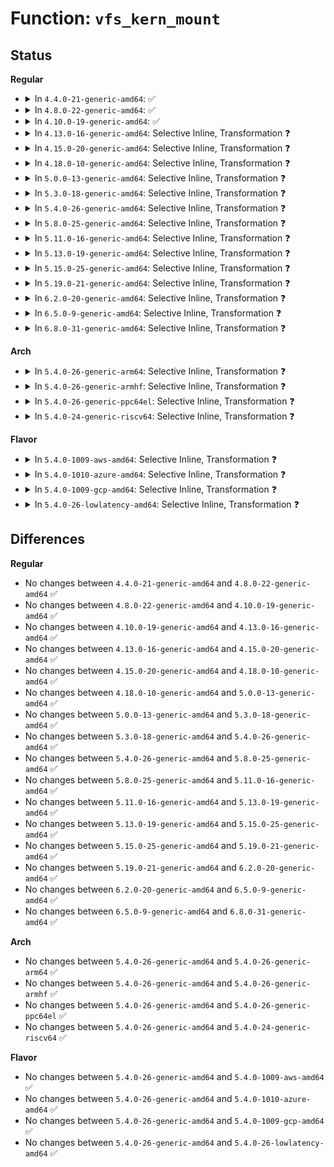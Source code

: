 # Function: <code>vfs_kern_mount</code>

## Status
<b>Regular</b>
<ul>
<li>
<details>
<summary>In <code>4.4.0-21-generic-amd64</code>: ✅</summary>

```c
struct vfsmount * vfs_kern_mount(struct file_system_type * type, int flags, const char * name, void * data)
```

```json
{
  "name": "vfs_kern_mount",
  "collision_type": "Unique Global",
  "inline_type": "No",
  "funcs": [
    {
      "addr": 18446744071581124160,
      "name": "vfs_kern_mount",
      "external": true,
      "loc": "fs/namespace.c:934",
      "file": "fs/namespace.c",
      "inline": "seen, unknown",
      "caller_inline": [],
      "caller_func": [
        "kernel/trace/trace.c:trace_automount",
        "fs/namespace.c:kern_mount_data",
        "fs/namespace.c:mnt_init",
        "fs/namespace.c:do_mount",
        "fs/libfs.c:simple_pin_fs"
      ]
    }
  ],
  "symbols": [
    {
      "addr": 18446744071581124160,
      "name": "vfs_kern_mount",
      "section": ".text",
      "bind": "STB_GLOBAL",
      "size": 270
    }
  ]
}
```
</details>
</li>
<li>
<details>
<summary>In <code>4.8.0-22-generic-amd64</code>: ✅</summary>

```c
struct vfsmount * vfs_kern_mount(struct file_system_type * type, int flags, const char * name, void * data)
```

```json
{
  "name": "vfs_kern_mount",
  "collision_type": "Unique Global",
  "inline_type": "No",
  "funcs": [
    {
      "addr": 18446744071581289936,
      "name": "vfs_kern_mount",
      "external": true,
      "loc": "fs/namespace.c:934",
      "file": "fs/namespace.c",
      "inline": "seen, unknown",
      "caller_inline": [],
      "caller_func": [
        "kernel/trace/trace.c:trace_automount",
        "fs/namespace.c:kern_mount_data",
        "fs/namespace.c:do_mount",
        "fs/namespace.c:mnt_init",
        "fs/libfs.c:simple_pin_fs"
      ]
    }
  ],
  "symbols": [
    {
      "addr": 18446744071581289936,
      "name": "vfs_kern_mount",
      "section": ".text",
      "bind": "STB_GLOBAL",
      "size": 270
    }
  ]
}
```
</details>
</li>
<li>
<details>
<summary>In <code>4.10.0-19-generic-amd64</code>: ✅</summary>

```c
struct vfsmount * vfs_kern_mount(struct file_system_type * type, int flags, const char * name, void * data)
```

```json
{
  "name": "vfs_kern_mount",
  "collision_type": "Unique Global",
  "inline_type": "No",
  "funcs": [
    {
      "addr": 18446744071581369136,
      "name": "vfs_kern_mount",
      "external": true,
      "loc": "fs/namespace.c:962",
      "file": "fs/namespace.c",
      "inline": "seen, unknown",
      "caller_inline": [],
      "caller_func": [
        "fs/namespace.c:kern_mount_data",
        "fs/namespace.c:do_mount",
        "fs/namespace.c:mnt_init",
        "fs/libfs.c:simple_pin_fs"
      ]
    }
  ],
  "symbols": [
    {
      "addr": 18446744071581369136,
      "name": "vfs_kern_mount",
      "section": ".text",
      "bind": "STB_GLOBAL",
      "size": 270
    }
  ]
}
```
</details>
</li>
<li>
<details>
<summary>In <code>4.13.0-16-generic-amd64</code>: Selective Inline, Transformation ❓</summary>

```c
struct vfsmount * vfs_kern_mount(struct file_system_type * type, int flags, const char * name, void * data)
```

```json
{
  "name": "vfs_kern_mount",
  "collision_type": "Unique Global",
  "inline_type": "Selective",
  "funcs": [
    {
      "addr": 18446744071581425093,
      "name": "vfs_kern_mount",
      "external": true,
      "loc": "fs/namespace.c:963",
      "file": "fs/namespace.c",
      "inline": "not declared, inlined",
      "caller_inline": [
        "fs/namespace.c:kern_mount_data",
        "fs/namespace.c:do_mount",
        "fs/namespace.c:mnt_init"
      ],
      "caller_func": [
        "fs/namespace.c:kern_mount_data",
        "fs/namespace.c:do_mount",
        "fs/namespace.c:mnt_init",
        "fs/libfs.c:simple_pin_fs"
      ]
    }
  ],
  "symbols": [
    {
      "addr": 18446744071581424784,
      "name": "vfs_kern_mount.part.20",
      "section": ".text",
      "bind": "STB_LOCAL",
      "size": 263
    },
    {
      "addr": 18446744071581425056,
      "name": "vfs_kern_mount",
      "section": ".text",
      "bind": "STB_GLOBAL",
      "size": 29
    }
  ]
}
```
</details>
</li>
<li>
<details>
<summary>In <code>4.15.0-20-generic-amd64</code>: Selective Inline, Transformation ❓</summary>

```c
struct vfsmount * vfs_kern_mount(struct file_system_type * type, int flags, const char * name, void * data)
```

```json
{
  "name": "vfs_kern_mount",
  "collision_type": "Unique Global",
  "inline_type": "Selective",
  "funcs": [
    {
      "addr": 18446744071581566357,
      "name": "vfs_kern_mount",
      "external": true,
      "loc": "fs/namespace.c:1030",
      "file": "fs/namespace.c",
      "inline": "not declared, inlined",
      "caller_inline": [
        "fs/namespace.c:kern_mount_data",
        "fs/namespace.c:do_mount",
        "fs/namespace.c:mnt_init"
      ],
      "caller_func": [
        "fs/namespace.c:kern_mount_data",
        "fs/namespace.c:do_mount",
        "fs/namespace.c:mnt_init",
        "fs/libfs.c:simple_pin_fs"
      ]
    }
  ],
  "symbols": [
    {
      "addr": 18446744071581565984,
      "name": "vfs_kern_mount.part.23",
      "section": ".text",
      "bind": "STB_LOCAL",
      "size": 263
    },
    {
      "addr": 18446744071581566256,
      "name": "vfs_kern_mount",
      "section": ".text",
      "bind": "STB_GLOBAL",
      "size": 29
    }
  ]
}
```
</details>
</li>
<li>
<details>
<summary>In <code>4.18.0-10-generic-amd64</code>: Selective Inline, Transformation ❓</summary>

```c
struct vfsmount * vfs_kern_mount(struct file_system_type * type, int flags, const char * name, void * data)
```

```json
{
  "name": "vfs_kern_mount",
  "collision_type": "Unique Global",
  "inline_type": "Selective",
  "funcs": [
    {
      "addr": 18446744071581722197,
      "name": "vfs_kern_mount",
      "external": true,
      "loc": "fs/namespace.c:1040",
      "file": "fs/namespace.c",
      "inline": "not declared, inlined",
      "caller_inline": [
        "fs/namespace.c:kern_mount_data",
        "fs/namespace.c:do_mount",
        "fs/namespace.c:mnt_init"
      ],
      "caller_func": [
        "fs/namespace.c:kern_mount_data",
        "fs/namespace.c:do_mount",
        "fs/namespace.c:mnt_init",
        "fs/libfs.c:simple_pin_fs"
      ]
    }
  ],
  "symbols": [
    {
      "addr": 18446744071581721824,
      "name": "vfs_kern_mount.part.36",
      "section": ".text",
      "bind": "STB_LOCAL",
      "size": 263
    },
    {
      "addr": 18446744071581722096,
      "name": "vfs_kern_mount",
      "section": ".text",
      "bind": "STB_GLOBAL",
      "size": 29
    }
  ]
}
```
</details>
</li>
<li>
<details>
<summary>In <code>5.0.0-13-generic-amd64</code>: Selective Inline, Transformation ❓</summary>

```c
struct vfsmount * vfs_kern_mount(struct file_system_type * type, int flags, const char * name, void * data)
```

```json
{
  "name": "vfs_kern_mount",
  "collision_type": "Unique Global",
  "inline_type": "Selective",
  "funcs": [
    {
      "addr": 18446744071581809237,
      "name": "vfs_kern_mount",
      "external": true,
      "loc": "fs/namespace.c:952",
      "file": "fs/namespace.c",
      "inline": "not declared, inlined",
      "caller_inline": [
        "fs/namespace.c:kern_mount_data",
        "fs/namespace.c:do_mount",
        "fs/namespace.c:mnt_init"
      ],
      "caller_func": [
        "fs/namespace.c:kern_mount_data",
        "fs/namespace.c:do_mount",
        "fs/namespace.c:mnt_init",
        "fs/libfs.c:simple_pin_fs"
      ]
    }
  ],
  "symbols": [
    {
      "addr": 18446744071581808864,
      "name": "vfs_kern_mount.part.38",
      "section": ".text",
      "bind": "STB_LOCAL",
      "size": 270
    },
    {
      "addr": 18446744071581809136,
      "name": "vfs_kern_mount",
      "section": ".text",
      "bind": "STB_GLOBAL",
      "size": 29
    }
  ]
}
```
</details>
</li>
<li>
<details>
<summary>In <code>5.3.0-18-generic-amd64</code>: Selective Inline, Transformation ❓</summary>

```c
struct vfsmount * vfs_kern_mount(struct file_system_type * type, int flags, const char * name, void * data)
```

```json
{
  "name": "vfs_kern_mount",
  "collision_type": "Unique Global",
  "inline_type": "Selective",
  "funcs": [
    {
      "addr": 18446744071581928120,
      "name": "vfs_kern_mount",
      "external": true,
      "loc": "fs/namespace.c:979",
      "file": "fs/namespace.c",
      "inline": "not declared, inlined",
      "caller_inline": [
        "fs/namespace.c:kern_mount",
        "fs/namespace.c:mnt_init"
      ],
      "caller_func": [
        "fs/namespace.c:kern_mount",
        "fs/namespace.c:mnt_init",
        "fs/libfs.c:simple_pin_fs"
      ]
    }
  ],
  "symbols": [
    {
      "addr": 18446744071581927872,
      "name": "vfs_kern_mount.part.0",
      "section": ".text",
      "bind": "STB_LOCAL",
      "size": 139
    },
    {
      "addr": 18446744071581928016,
      "name": "vfs_kern_mount",
      "section": ".text",
      "bind": "STB_GLOBAL",
      "size": 29
    }
  ]
}
```
</details>
</li>
<li>
<details>
<summary>In <code>5.4.0-26-generic-amd64</code>: Selective Inline, Transformation ❓</summary>

```c
struct vfsmount * vfs_kern_mount(struct file_system_type * type, int flags, const char * name, void * data)
```

```json
{
  "name": "vfs_kern_mount",
  "collision_type": "Unique Global",
  "inline_type": "Selective",
  "funcs": [
    {
      "addr": 18446744071582000728,
      "name": "vfs_kern_mount",
      "external": true,
      "loc": "fs/namespace.c:979",
      "file": "fs/namespace.c",
      "inline": "not declared, inlined",
      "caller_inline": [
        "fs/namespace.c:kern_mount",
        "fs/namespace.c:mnt_init"
      ],
      "caller_func": [
        "fs/namespace.c:kern_mount",
        "fs/namespace.c:mnt_init",
        "fs/libfs.c:simple_pin_fs",
        "drivers/base/devtmpfs.c:devtmpfs_init"
      ]
    }
  ],
  "symbols": [
    {
      "addr": 18446744071582000480,
      "name": "vfs_kern_mount.part.0",
      "section": ".text",
      "bind": "STB_LOCAL",
      "size": 139
    },
    {
      "addr": 18446744071582000624,
      "name": "vfs_kern_mount",
      "section": ".text",
      "bind": "STB_GLOBAL",
      "size": 29
    }
  ]
}
```
</details>
</li>
<li>
<details>
<summary>In <code>5.8.0-25-generic-amd64</code>: Selective Inline, Transformation ❓</summary>

```c
struct vfsmount * vfs_kern_mount(struct file_system_type * type, int flags, const char * name, void * data)
```

```json
{
  "name": "vfs_kern_mount",
  "collision_type": "Unique Global",
  "inline_type": "Selective",
  "funcs": [
    {
      "addr": 18446744071582235768,
      "name": "vfs_kern_mount",
      "external": true,
      "loc": "fs/namespace.c:995",
      "file": "fs/namespace.c",
      "inline": "not declared, inlined",
      "caller_inline": [
        "fs/namespace.c:kern_mount",
        "fs/namespace.c:init_mount_tree"
      ],
      "caller_func": [
        "fs/namespace.c:kern_mount",
        "fs/namespace.c:init_mount_tree",
        "fs/libfs.c:simple_pin_fs",
        "drivers/base/devtmpfs.c:devtmpfs_init"
      ]
    }
  ],
  "symbols": [
    {
      "addr": 18446744071582235488,
      "name": "vfs_kern_mount.part.0",
      "section": ".text",
      "bind": "STB_LOCAL",
      "size": 171
    },
    {
      "addr": 18446744071582235664,
      "name": "vfs_kern_mount",
      "section": ".text",
      "bind": "STB_GLOBAL",
      "size": 29
    }
  ]
}
```
</details>
</li>
<li>
<details>
<summary>In <code>5.11.0-16-generic-amd64</code>: Selective Inline, Transformation ❓</summary>

```c
struct vfsmount * vfs_kern_mount(struct file_system_type * type, int flags, const char * name, void * data)
```

```json
{
  "name": "vfs_kern_mount",
  "collision_type": "Unique Global",
  "inline_type": "Selective",
  "funcs": [
    {
      "addr": 18446744071582284568,
      "name": "vfs_kern_mount",
      "external": true,
      "loc": "fs/namespace.c:995",
      "file": "fs/namespace.c",
      "inline": "not declared, inlined",
      "caller_inline": [
        "fs/namespace.c:kern_mount",
        "fs/namespace.c:init_mount_tree"
      ],
      "caller_func": [
        "fs/namespace.c:kern_mount",
        "fs/namespace.c:init_mount_tree",
        "fs/libfs.c:simple_pin_fs",
        "drivers/base/devtmpfs.c:devtmpfs_init"
      ]
    }
  ],
  "symbols": [
    {
      "addr": 18446744071582284288,
      "name": "vfs_kern_mount.part.0",
      "section": ".text",
      "bind": "STB_LOCAL",
      "size": 171
    },
    {
      "addr": 18446744071582284464,
      "name": "vfs_kern_mount",
      "section": ".text",
      "bind": "STB_GLOBAL",
      "size": 29
    }
  ]
}
```
</details>
</li>
<li>
<details>
<summary>In <code>5.13.0-19-generic-amd64</code>: Selective Inline, Transformation ❓</summary>

```c
struct vfsmount * vfs_kern_mount(struct file_system_type * type, int flags, const char * name, void * data)
```

```json
{
  "name": "vfs_kern_mount",
  "collision_type": "Unique Global",
  "inline_type": "Selective",
  "funcs": [
    {
      "addr": 18446744071582310344,
      "name": "vfs_kern_mount",
      "external": true,
      "loc": "fs/namespace.c:1002",
      "file": "fs/namespace.c",
      "inline": "not declared, inlined",
      "caller_inline": [
        "fs/namespace.c:kern_mount",
        "fs/namespace.c:mnt_init"
      ],
      "caller_func": [
        "fs/namespace.c:kern_mount",
        "fs/namespace.c:mnt_init",
        "fs/libfs.c:simple_pin_fs",
        "drivers/base/devtmpfs.c:devtmpfs_init"
      ]
    }
  ],
  "symbols": [
    {
      "addr": 18446744071582310064,
      "name": "vfs_kern_mount.part.0",
      "section": ".text",
      "bind": "STB_LOCAL",
      "size": 171
    },
    {
      "addr": 18446744071582310240,
      "name": "vfs_kern_mount",
      "section": ".text",
      "bind": "STB_GLOBAL",
      "size": 29
    }
  ]
}
```
</details>
</li>
<li>
<details>
<summary>In <code>5.15.0-25-generic-amd64</code>: Selective Inline, Transformation ❓</summary>

```c
struct vfsmount * vfs_kern_mount(struct file_system_type * type, int flags, const char * name, void * data)
```

```json
{
  "name": "vfs_kern_mount",
  "collision_type": "Unique Global",
  "inline_type": "Selective",
  "funcs": [
    {
      "addr": 18446744071582629832,
      "name": "vfs_kern_mount",
      "external": true,
      "loc": "fs/namespace.c:1011",
      "file": "fs/namespace.c",
      "inline": "not declared, inlined",
      "caller_inline": [
        "fs/namespace.c:kern_mount",
        "fs/namespace.c:mnt_init"
      ],
      "caller_func": [
        "fs/namespace.c:kern_mount",
        "fs/namespace.c:mnt_init",
        "fs/libfs.c:simple_pin_fs",
        "drivers/base/devtmpfs.c:devtmpfs_init"
      ]
    }
  ],
  "symbols": [
    {
      "addr": 18446744071582629552,
      "name": "vfs_kern_mount.part.0",
      "section": ".text",
      "bind": "STB_LOCAL",
      "size": 171
    },
    {
      "addr": 18446744071582629728,
      "name": "vfs_kern_mount",
      "section": ".text",
      "bind": "STB_GLOBAL",
      "size": 29
    }
  ]
}
```
</details>
</li>
<li>
<details>
<summary>In <code>5.19.0-21-generic-amd64</code>: Selective Inline, Transformation ❓</summary>

```c
struct vfsmount * vfs_kern_mount(struct file_system_type * type, int flags, const char * name, void * data)
```

```json
{
  "name": "vfs_kern_mount",
  "collision_type": "Unique Global",
  "inline_type": "Selective",
  "funcs": [
    {
      "addr": 18446744071583166245,
      "name": "vfs_kern_mount",
      "external": true,
      "loc": "fs/namespace.c:1052",
      "file": "fs/namespace.c",
      "inline": "not declared, inlined",
      "caller_inline": [
        "fs/namespace.c:kern_mount",
        "fs/namespace.c:mnt_init"
      ],
      "caller_func": [
        "fs/namespace.c:kern_mount",
        "fs/namespace.c:mnt_init",
        "fs/libfs.c:simple_pin_fs",
        "drivers/base/devtmpfs.c:devtmpfs_init"
      ]
    }
  ],
  "symbols": [
    {
      "addr": 18446744071583165872,
      "name": "vfs_kern_mount.part.0",
      "section": ".text",
      "bind": "STB_LOCAL",
      "size": 197
    },
    {
      "addr": 18446744071583166080,
      "name": "vfs_kern_mount",
      "section": ".text",
      "bind": "STB_GLOBAL",
      "size": 53
    }
  ]
}
```
</details>
</li>
<li>
<details>
<summary>In <code>6.2.0-20-generic-amd64</code>: Selective Inline, Transformation ❓</summary>

```c
struct vfsmount * vfs_kern_mount(struct file_system_type * type, int flags, const char * name, void * data)
```

```json
{
  "name": "vfs_kern_mount",
  "collision_type": "Unique Global",
  "inline_type": "Selective",
  "funcs": [
    {
      "addr": 18446744071583740997,
      "name": "vfs_kern_mount",
      "external": true,
      "loc": "fs/namespace.c:1158",
      "file": "fs/namespace.c",
      "inline": "not declared, inlined",
      "caller_inline": [
        "fs/namespace.c:kern_mount",
        "fs/namespace.c:mnt_init"
      ],
      "caller_func": [
        "fs/namespace.c:kern_mount",
        "fs/namespace.c:mnt_init",
        "fs/libfs.c:simple_pin_fs",
        "drivers/base/devtmpfs.c:devtmpfs_init"
      ]
    }
  ],
  "symbols": [
    {
      "addr": 18446744071583740576,
      "name": "vfs_kern_mount.part.0",
      "section": ".text",
      "bind": "STB_LOCAL",
      "size": 197
    },
    {
      "addr": 18446744071583740800,
      "name": "vfs_kern_mount",
      "section": ".text",
      "bind": "STB_GLOBAL",
      "size": 53
    }
  ]
}
```
</details>
</li>
<li>
<details>
<summary>In <code>6.5.0-9-generic-amd64</code>: Selective Inline, Transformation ❓</summary>

```c
struct vfsmount * vfs_kern_mount(struct file_system_type * type, int flags, const char * name, void * data)
```

```json
{
  "name": "vfs_kern_mount",
  "collision_type": "Unique Global",
  "inline_type": "Selective",
  "funcs": [
    {
      "addr": 18446744071583957573,
      "name": "vfs_kern_mount",
      "external": true,
      "loc": "fs/namespace.c:1121",
      "file": "fs/namespace.c",
      "inline": "not declared, inlined",
      "caller_inline": [
        "fs/namespace.c:kern_mount",
        "fs/namespace.c:mnt_init"
      ],
      "caller_func": [
        "fs/namespace.c:kern_mount",
        "fs/namespace.c:mnt_init",
        "fs/libfs.c:simple_pin_fs",
        "drivers/base/devtmpfs.c:devtmpfs_init"
      ]
    }
  ],
  "symbols": [
    {
      "addr": 18446744071583957152,
      "name": "vfs_kern_mount.part.0",
      "section": ".text",
      "bind": "STB_LOCAL",
      "size": 197
    },
    {
      "addr": 18446744071583957376,
      "name": "vfs_kern_mount",
      "section": ".text",
      "bind": "STB_GLOBAL",
      "size": 53
    }
  ]
}
```
</details>
</li>
<li>
<details>
<summary>In <code>6.8.0-31-generic-amd64</code>: Selective Inline, Transformation ❓</summary>

```c
struct vfsmount * vfs_kern_mount(struct file_system_type * type, int flags, const char * name, void * data)
```

```json
{
  "name": "vfs_kern_mount",
  "collision_type": "Unique Global",
  "inline_type": "Selective",
  "funcs": [
    {
      "addr": 18446744071584167189,
      "name": "vfs_kern_mount",
      "external": true,
      "loc": "fs/namespace.c:1134",
      "file": "fs/namespace.c",
      "inline": "not declared, inlined",
      "caller_inline": [
        "fs/namespace.c:kern_mount",
        "fs/namespace.c:mnt_init"
      ],
      "caller_func": [
        "fs/namespace.c:kern_mount",
        "fs/namespace.c:mnt_init",
        "fs/libfs.c:simple_pin_fs",
        "drivers/base/devtmpfs.c:devtmpfs_init"
      ]
    }
  ],
  "symbols": [
    {
      "addr": 18446744071584166768,
      "name": "vfs_kern_mount.part.0",
      "section": ".text",
      "bind": "STB_LOCAL",
      "size": 197
    },
    {
      "addr": 18446744071584166992,
      "name": "vfs_kern_mount",
      "section": ".text",
      "bind": "STB_GLOBAL",
      "size": 53
    }
  ]
}
```
</details>
</li>
</ul>
<b>Arch</b>
<ul>
<li>
<details>
<summary>In <code>5.4.0-26-generic-arm64</code>: Selective Inline, Transformation ❓</summary>

```c
struct vfsmount * vfs_kern_mount(struct file_system_type * type, int flags, const char * name, void * data)
```

```json
{
  "name": "vfs_kern_mount",
  "collision_type": "Unique Global",
  "inline_type": "Selective",
  "funcs": [
    {
      "addr": 18446603336493519760,
      "name": "vfs_kern_mount",
      "external": true,
      "loc": "fs/namespace.c:979",
      "file": "fs/namespace.c",
      "inline": "not declared, inlined",
      "caller_inline": [
        "fs/namespace.c:kern_mount",
        "fs/namespace.c:mnt_init"
      ],
      "caller_func": [
        "fs/namespace.c:kern_mount",
        "fs/namespace.c:mnt_init",
        "fs/libfs.c:simple_pin_fs",
        "drivers/base/devtmpfs.c:devtmpfs_init"
      ]
    }
  ],
  "symbols": [
    {
      "addr": 18446603336493519320,
      "name": "vfs_kern_mount.part.0",
      "section": ".text",
      "bind": "STB_LOCAL",
      "size": 192
    },
    {
      "addr": 18446603336493519512,
      "name": "vfs_kern_mount",
      "section": ".text",
      "bind": "STB_GLOBAL",
      "size": 84
    }
  ]
}
```
</details>
</li>
<li>
<details>
<summary>In <code>5.4.0-26-generic-armhf</code>: Selective Inline, Transformation ❓</summary>

```c
struct vfsmount * vfs_kern_mount(struct file_system_type * type, int flags, const char * name, void * data)
```

```json
{
  "name": "vfs_kern_mount",
  "collision_type": "Unique Global",
  "inline_type": "Selective",
  "funcs": [
    {
      "addr": 3227074248,
      "name": "vfs_kern_mount",
      "external": true,
      "loc": "fs/namespace.c:979",
      "file": "fs/namespace.c",
      "inline": "not declared, inlined",
      "caller_inline": [
        "fs/namespace.c:kern_mount",
        "fs/namespace.c:mnt_init"
      ],
      "caller_func": [
        "fs/namespace.c:kern_mount",
        "fs/namespace.c:mnt_init",
        "fs/libfs.c:simple_pin_fs",
        "drivers/base/devtmpfs.c:devtmpfs_init"
      ]
    }
  ],
  "symbols": [
    {
      "addr": 3227073936,
      "name": "vfs_kern_mount.part.0",
      "section": ".text",
      "bind": "STB_LOCAL",
      "size": 156
    },
    {
      "addr": 3227074092,
      "name": "vfs_kern_mount",
      "section": ".text",
      "bind": "STB_GLOBAL",
      "size": 44
    }
  ]
}
```
</details>
</li>
<li>
<details>
<summary>In <code>5.4.0-26-generic-ppc64el</code>: Selective Inline, Transformation ❓</summary>

```c
struct vfsmount * vfs_kern_mount(struct file_system_type * type, int flags, const char * name, void * data)
```

```json
{
  "name": "vfs_kern_mount",
  "collision_type": "Unique Global",
  "inline_type": "Selective",
  "funcs": [
    {
      "addr": 13835058055287085512,
      "name": "vfs_kern_mount",
      "external": true,
      "loc": "fs/namespace.c:979",
      "file": "fs/namespace.c",
      "inline": "not declared, inlined",
      "caller_inline": [
        "fs/namespace.c:kern_mount",
        "fs/namespace.c:mnt_init"
      ],
      "caller_func": [
        "fs/namespace.c:kern_mount",
        "fs/namespace.c:mnt_init",
        "fs/libfs.c:simple_pin_fs",
        "drivers/base/devtmpfs.c:devtmpfs_init"
      ]
    }
  ],
  "symbols": [
    {
      "addr": 13835058055287085072,
      "name": "vfs_kern_mount.part.0",
      "section": ".text",
      "bind": "STB_LOCAL",
      "size": 260
    },
    {
      "addr": 13835058055287085344,
      "name": "vfs_kern_mount",
      "section": ".text",
      "bind": "STB_GLOBAL",
      "size": 40
    }
  ]
}
```
</details>
</li>
<li>
<details>
<summary>In <code>5.4.0-24-generic-riscv64</code>: Selective Inline, Transformation ❓</summary>

```c
struct vfsmount * vfs_kern_mount(struct file_system_type * type, int flags, const char * name, void * data)
```

```json
{
  "name": "vfs_kern_mount",
  "collision_type": "Unique Global",
  "inline_type": "Selective",
  "funcs": [
    {
      "addr": 18446743936273187808,
      "name": "vfs_kern_mount",
      "external": true,
      "loc": "fs/namespace.c:979",
      "file": "fs/namespace.c",
      "inline": "not declared, inlined",
      "caller_inline": [
        "fs/namespace.c:kern_mount",
        "fs/namespace.c:mnt_init"
      ],
      "caller_func": [
        "fs/namespace.c:kern_mount",
        "fs/namespace.c:mnt_init",
        "fs/libfs.c:simple_pin_fs",
        "drivers/base/devtmpfs.c:devtmpfs_init"
      ]
    }
  ],
  "symbols": [
    {
      "addr": 18446743936273187452,
      "name": "vfs_kern_mount.part.0",
      "section": ".text",
      "bind": "STB_LOCAL",
      "size": 152
    },
    {
      "addr": 18446743936273187604,
      "name": "vfs_kern_mount",
      "section": ".text",
      "bind": "STB_GLOBAL",
      "size": 70
    }
  ]
}
```
</details>
</li>
</ul>
<b>Flavor</b>
<ul>
<li>
<details>
<summary>In <code>5.4.0-1009-aws-amd64</code>: Selective Inline, Transformation ❓</summary>

```c
struct vfsmount * vfs_kern_mount(struct file_system_type * type, int flags, const char * name, void * data)
```

```json
{
  "name": "vfs_kern_mount",
  "collision_type": "Unique Global",
  "inline_type": "Selective",
  "funcs": [
    {
      "addr": 18446744071581969464,
      "name": "vfs_kern_mount",
      "external": true,
      "loc": "fs/namespace.c:979",
      "file": "fs/namespace.c",
      "inline": "not declared, inlined",
      "caller_inline": [
        "fs/namespace.c:kern_mount",
        "fs/namespace.c:mnt_init"
      ],
      "caller_func": [
        "fs/namespace.c:kern_mount",
        "fs/namespace.c:mnt_init",
        "fs/libfs.c:simple_pin_fs",
        "drivers/base/devtmpfs.c:devtmpfs_init"
      ]
    }
  ],
  "symbols": [
    {
      "addr": 18446744071581969216,
      "name": "vfs_kern_mount.part.0",
      "section": ".text",
      "bind": "STB_LOCAL",
      "size": 139
    },
    {
      "addr": 18446744071581969360,
      "name": "vfs_kern_mount",
      "section": ".text",
      "bind": "STB_GLOBAL",
      "size": 29
    }
  ]
}
```
</details>
</li>
<li>
<details>
<summary>In <code>5.4.0-1010-azure-amd64</code>: Selective Inline, Transformation ❓</summary>

```c
struct vfsmount * vfs_kern_mount(struct file_system_type * type, int flags, const char * name, void * data)
```

```json
{
  "name": "vfs_kern_mount",
  "collision_type": "Unique Global",
  "inline_type": "Selective",
  "funcs": [
    {
      "addr": 18446744071581907032,
      "name": "vfs_kern_mount",
      "external": true,
      "loc": "fs/namespace.c:979",
      "file": "fs/namespace.c",
      "inline": "not declared, inlined",
      "caller_inline": [
        "fs/namespace.c:kern_mount",
        "fs/namespace.c:mnt_init"
      ],
      "caller_func": [
        "fs/namespace.c:kern_mount",
        "fs/namespace.c:mnt_init",
        "fs/libfs.c:simple_pin_fs",
        "drivers/base/devtmpfs.c:devtmpfs_init"
      ]
    }
  ],
  "symbols": [
    {
      "addr": 18446744071581906784,
      "name": "vfs_kern_mount.part.0",
      "section": ".text",
      "bind": "STB_LOCAL",
      "size": 139
    },
    {
      "addr": 18446744071581906928,
      "name": "vfs_kern_mount",
      "section": ".text",
      "bind": "STB_GLOBAL",
      "size": 29
    }
  ]
}
```
</details>
</li>
<li>
<details>
<summary>In <code>5.4.0-1009-gcp-amd64</code>: Selective Inline, Transformation ❓</summary>

```c
struct vfsmount * vfs_kern_mount(struct file_system_type * type, int flags, const char * name, void * data)
```

```json
{
  "name": "vfs_kern_mount",
  "collision_type": "Unique Global",
  "inline_type": "Selective",
  "funcs": [
    {
      "addr": 18446744071581960744,
      "name": "vfs_kern_mount",
      "external": true,
      "loc": "fs/namespace.c:979",
      "file": "fs/namespace.c",
      "inline": "not declared, inlined",
      "caller_inline": [
        "fs/namespace.c:kern_mount",
        "fs/namespace.c:mnt_init"
      ],
      "caller_func": [
        "fs/namespace.c:kern_mount",
        "fs/namespace.c:mnt_init",
        "fs/libfs.c:simple_pin_fs",
        "drivers/base/devtmpfs.c:devtmpfs_init"
      ]
    }
  ],
  "symbols": [
    {
      "addr": 18446744071581960496,
      "name": "vfs_kern_mount.part.0",
      "section": ".text",
      "bind": "STB_LOCAL",
      "size": 139
    },
    {
      "addr": 18446744071581960640,
      "name": "vfs_kern_mount",
      "section": ".text",
      "bind": "STB_GLOBAL",
      "size": 29
    }
  ]
}
```
</details>
</li>
<li>
<details>
<summary>In <code>5.4.0-26-lowlatency-amd64</code>: Selective Inline, Transformation ❓</summary>

```c
struct vfsmount * vfs_kern_mount(struct file_system_type * type, int flags, const char * name, void * data)
```

```json
{
  "name": "vfs_kern_mount",
  "collision_type": "Unique Global",
  "inline_type": "Selective",
  "funcs": [
    {
      "addr": 18446744071582031400,
      "name": "vfs_kern_mount",
      "external": true,
      "loc": "fs/namespace.c:979",
      "file": "fs/namespace.c",
      "inline": "not declared, inlined",
      "caller_inline": [
        "fs/namespace.c:kern_mount",
        "fs/namespace.c:mnt_init"
      ],
      "caller_func": [
        "fs/namespace.c:kern_mount",
        "fs/namespace.c:mnt_init",
        "fs/libfs.c:simple_pin_fs",
        "drivers/base/devtmpfs.c:devtmpfs_init"
      ]
    }
  ],
  "symbols": [
    {
      "addr": 18446744071582031216,
      "name": "vfs_kern_mount.part.0",
      "section": ".text",
      "bind": "STB_LOCAL",
      "size": 139
    },
    {
      "addr": 18446744071582031360,
      "name": "vfs_kern_mount",
      "section": ".text",
      "bind": "STB_GLOBAL",
      "size": 29
    }
  ]
}
```
</details>
</li>
</ul>

## Differences
<b>Regular</b>
<ul>
<li>
No changes between <code>4.4.0-21-generic-amd64</code> and <code>4.8.0-22-generic-amd64</code> ✅
</li>
<li>
No changes between <code>4.8.0-22-generic-amd64</code> and <code>4.10.0-19-generic-amd64</code> ✅
</li>
<li>
No changes between <code>4.10.0-19-generic-amd64</code> and <code>4.13.0-16-generic-amd64</code> ✅
</li>
<li>
No changes between <code>4.13.0-16-generic-amd64</code> and <code>4.15.0-20-generic-amd64</code> ✅
</li>
<li>
No changes between <code>4.15.0-20-generic-amd64</code> and <code>4.18.0-10-generic-amd64</code> ✅
</li>
<li>
No changes between <code>4.18.0-10-generic-amd64</code> and <code>5.0.0-13-generic-amd64</code> ✅
</li>
<li>
No changes between <code>5.0.0-13-generic-amd64</code> and <code>5.3.0-18-generic-amd64</code> ✅
</li>
<li>
No changes between <code>5.3.0-18-generic-amd64</code> and <code>5.4.0-26-generic-amd64</code> ✅
</li>
<li>
No changes between <code>5.4.0-26-generic-amd64</code> and <code>5.8.0-25-generic-amd64</code> ✅
</li>
<li>
No changes between <code>5.8.0-25-generic-amd64</code> and <code>5.11.0-16-generic-amd64</code> ✅
</li>
<li>
No changes between <code>5.11.0-16-generic-amd64</code> and <code>5.13.0-19-generic-amd64</code> ✅
</li>
<li>
No changes between <code>5.13.0-19-generic-amd64</code> and <code>5.15.0-25-generic-amd64</code> ✅
</li>
<li>
No changes between <code>5.15.0-25-generic-amd64</code> and <code>5.19.0-21-generic-amd64</code> ✅
</li>
<li>
No changes between <code>5.19.0-21-generic-amd64</code> and <code>6.2.0-20-generic-amd64</code> ✅
</li>
<li>
No changes between <code>6.2.0-20-generic-amd64</code> and <code>6.5.0-9-generic-amd64</code> ✅
</li>
<li>
No changes between <code>6.5.0-9-generic-amd64</code> and <code>6.8.0-31-generic-amd64</code> ✅
</li>
</ul>
<b>Arch</b>
<ul>
<li>
No changes between <code>5.4.0-26-generic-amd64</code> and <code>5.4.0-26-generic-arm64</code> ✅
</li>
<li>
No changes between <code>5.4.0-26-generic-amd64</code> and <code>5.4.0-26-generic-armhf</code> ✅
</li>
<li>
No changes between <code>5.4.0-26-generic-amd64</code> and <code>5.4.0-26-generic-ppc64el</code> ✅
</li>
<li>
No changes between <code>5.4.0-26-generic-amd64</code> and <code>5.4.0-24-generic-riscv64</code> ✅
</li>
</ul>
<b>Flavor</b>
<ul>
<li>
No changes between <code>5.4.0-26-generic-amd64</code> and <code>5.4.0-1009-aws-amd64</code> ✅
</li>
<li>
No changes between <code>5.4.0-26-generic-amd64</code> and <code>5.4.0-1010-azure-amd64</code> ✅
</li>
<li>
No changes between <code>5.4.0-26-generic-amd64</code> and <code>5.4.0-1009-gcp-amd64</code> ✅
</li>
<li>
No changes between <code>5.4.0-26-generic-amd64</code> and <code>5.4.0-26-lowlatency-amd64</code> ✅
</li>
</ul>
